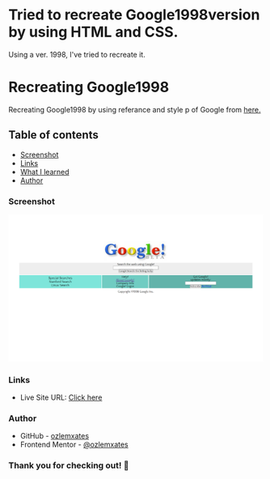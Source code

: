 # Tried to recreate Google1998version by using HTML and CSS.
Using a  ver. 1998, I've tried to recreate it.


# Recreating Google1998

Recreating Google1998 by using referance and style p  of Google from [here.](https://elgoog.im/google1998/)

## Table of contents

  - [Screenshot](#screenshot)
  - [Links](#links)
  - [What I learned](#what-i-learned)
  - [Author](#author)

### Screenshot

![](ss-desktop.jpg)

### Links

- Live Site URL: [Click here](https://ozlemxates.github.io/Google1998re.create/)

### Author

- GitHub - [ozlemxates](https://github.com/ozlemxates)
- Frontend Mentor - [@ozlemxates](https://www.frontendmentor.io/profile/ozlemxates)

### Thank you for checking out! 🎉